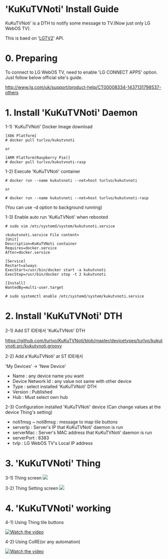 # 'KuKuTVNoti' Install Guide

KuKuTVNoti' is a DTH to notify some message to TV.(Now just only LG WebOS TV).

This is baed on '[LGTV2](https://github.com/hobbyquaker/lgtv2)' API.

# 0. Preparing

To connect to LG WebOS TV, need to enable 'LG CONNECT APPS' option.
Just follow below official site's guide.


http://www.lg.com/uk/support/product-help/CT00008334-1437131798537-others



# 1. Install 'KuKuTVNoti' Daemon

1-1) 'KuKuTVNoti' Docker Image download

```
[X86 Platform]
# docker pull turlvo/kukutvnoti

or

[ARM Platform(Raspberry Pie)]
# docker pull turlvo/kukutvnoti-rasp
```

1-2) Execute 'KuKuTVNoti' container 

```
# docker run --name kukutvnoti --net=host turlvo/kukutvnoti

or

# docker run --name kukutvnoti --net=host turlvo/kukutvnoti-rasp
```
(You can use -d option to background running)


1-3) Enable auto run 'KuKuTVNoti' when rebooted

```
# sudo vim /etc/systemd/system/kukutvnoti.service

<kukutvnoti.service File content>
[Unit]
Description=KuKuTVNoti container
Requires=docker.service
After=docker.service

[Service]
Restart=always
ExecStart=/usr/bin/docker start -a kukutvnoti
ExecStop=/usr/bin/docker stop -t 2 kukutvnoti

[Install]
WantedBy=multi-user.target

# sudo systemctl enable /etc/systemd/system/kukutvnoti.service
```




# 2. Install 'KuKuTVNoti' DTH

2-1) Add ST IDE에서 'KuKuTVNoti' DTH 

https://github.com/turlvo/KuKuTVNoti/blob/master/devicetypes/turlvo/kukutvnoti.src/kukutvnoti.groovy

2-2) Add a'KuKuTVNoti' at ST IDE에서

'My Devices' -> 'New Device'



- Name : any device name you want
- Device Network Id : any value not same with other device
- Type : select installed 'KuKuTVNoti' DTH
- Version : Published
- Hub : Must select own hub



2-3) Configuration installed 'KuKuTVNoti' device
(Can change values at the device Thing's setting)

- noti1msg ~ noti8msg : message to map tile buttons
- serverIp : Server's IP that KuKuTVNoti' daemon is run
- serverMac : Server's MAC address that KuKuTVNoti' daemon is run
- serverPort : 8383
- tvIp : LG WebOS TV's Local IP address

 

# 3. 'KuKuTVNoti' Thing
3-1) Thing screen
<img src='http://kuku.pe.kr/wordpress/wp-content/uploads/2017/10/IMG_03401-1024x819.jpg'>

3-2) Thing Setting screen
<img src='http://kuku.pe.kr/wordpress/wp-content/uploads/2017/10/IMG_0341-1024x576.jpg'>




# 4. 'KuKuTVNoti' working 

4-1) Using Thing tile buttons

[![Watch the video](http://img.youtube.com/vi/CHAo5ffVQOw/0.jpg)](https://youtu.be/CHAo5ffVQOw)


4-2) Using CoRE(or any automation)

[![Watch the video](http://img.youtube.com/vi/IzeLuLSzFEA/0.jpg)](https://youtu.be/IzeLuLSzFEA)


